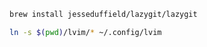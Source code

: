 

```bash
brew install jesseduffield/lazygit/lazygit
```

```bash
ln -s $(pwd)/lvim/* ~/.config/lvim
```
